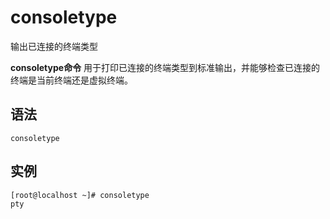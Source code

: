 consoletype
===

输出已连接的终端类型


**consoletype命令** 用于打印已连接的终端类型到标准输出，并能够检查已连接的终端是当前终端还是虚拟终端。

##  语法

```
consoletype
```

##  实例

```
[root@localhost ~]# consoletype
pty
```


